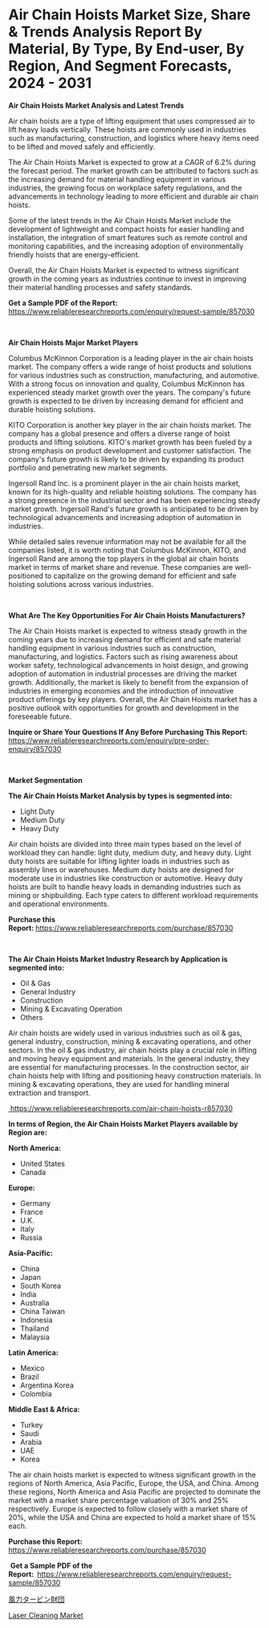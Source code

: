 <p><h1>Air Chain Hoists Market Size, Share & Trends Analysis Report By Material, By Type, By End-user, By Region, And Segment Forecasts, 2024 - 2031</h1></p><p><strong>Air Chain Hoists Market Analysis and Latest Trends</strong></p>
<p><p>Air chain hoists are a type of lifting equipment that uses compressed air to lift heavy loads vertically. These hoists are commonly used in industries such as manufacturing, construction, and logistics where heavy items need to be lifted and moved safely and efficiently.</p><p>The Air Chain Hoists Market is expected to grow at a CAGR of 6.2% during the forecast period. The market growth can be attributed to factors such as the increasing demand for material handling equipment in various industries, the growing focus on workplace safety regulations, and the advancements in technology leading to more efficient and durable air chain hoists.</p><p>Some of the latest trends in the Air Chain Hoists Market include the development of lightweight and compact hoists for easier handling and installation, the integration of smart features such as remote control and monitoring capabilities, and the increasing adoption of environmentally friendly hoists that are energy-efficient.</p><p>Overall, the Air Chain Hoists Market is expected to witness significant growth in the coming years as industries continue to invest in improving their material handling processes and safety standards.</p></p>
<p><strong>Get a Sample PDF of the Report:&nbsp;</strong> <a href="https://www.reliableresearchreports.com/enquiry/request-sample/857030">https://www.reliableresearchreports.com/enquiry/request-sample/857030</a></p>
<p>&nbsp;</p>
<p><strong>Air Chain Hoists Major Market Players</strong></p>
<p><p>Columbus McKinnon Corporation is a leading player in the air chain hoists market. The company offers a wide range of hoist products and solutions for various industries such as construction, manufacturing, and automotive. With a strong focus on innovation and quality, Columbus McKinnon has experienced steady market growth over the years. The company's future growth is expected to be driven by increasing demand for efficient and durable hoisting solutions.</p><p>KITO Corporation is another key player in the air chain hoists market. The company has a global presence and offers a diverse range of hoist products and lifting solutions. KITO's market growth has been fueled by a strong emphasis on product development and customer satisfaction. The company's future growth is likely to be driven by expanding its product portfolio and penetrating new market segments.</p><p>Ingersoll Rand Inc. is a prominent player in the air chain hoists market, known for its high-quality and reliable hoisting solutions. The company has a strong presence in the industrial sector and has been experiencing steady market growth. Ingersoll Rand's future growth is anticipated to be driven by technological advancements and increasing adoption of automation in industries.</p><p>While detailed sales revenue information may not be available for all the companies listed, it is worth noting that Columbus McKinnon, KITO, and Ingersoll Rand are among the top players in the global air chain hoists market in terms of market share and revenue. These companies are well-positioned to capitalize on the growing demand for efficient and safe hoisting solutions across various industries.</p></p>
<p>&nbsp;</p>
<p><strong>What Are The Key Opportunities For Air Chain Hoists Manufacturers?</strong></p>
<p><p>The Air Chain Hoists market is expected to witness steady growth in the coming years due to increasing demand for efficient and safe material handling equipment in various industries such as construction, manufacturing, and logistics. Factors such as rising awareness about worker safety, technological advancements in hoist design, and growing adoption of automation in industrial processes are driving the market growth. Additionally, the market is likely to benefit from the expansion of industries in emerging economies and the introduction of innovative product offerings by key players. Overall, the Air Chain Hoists market has a positive outlook with opportunities for growth and development in the foreseeable future.</p></p>
<p><strong>Inquire or Share Your Questions If Any Before Purchasing This Report:</strong> <a href="https://www.reliableresearchreports.com/enquiry/pre-order-enquiry/857030">https://www.reliableresearchreports.com/enquiry/pre-order-enquiry/857030</a></p>
<p>&nbsp;</p>
<p><strong>Market Segmentation</strong></p>
<p><strong>The Air Chain Hoists Market Analysis by types is segmented into:</strong></p>
<p><ul><li>Light Duty</li><li>Medium Duty</li><li>Heavy Duty</li></ul></p>
<p><p>Air chain hoists are divided into three main types based on the level of workload they can handle: light duty, medium duty, and heavy duty. Light duty hoists are suitable for lifting lighter loads in industries such as assembly lines or warehouses. Medium duty hoists are designed for moderate use in industries like construction or automotive. Heavy duty hoists are built to handle heavy loads in demanding industries such as mining or shipbuilding. Each type caters to different workload requirements and operational environments.</p></p>
<p><strong>Purchase this Report:&nbsp;</strong><a href="https://www.reliableresearchreports.com/purchase/857030">https://www.reliableresearchreports.com/purchase/857030</a></p>
<p>&nbsp;</p>
<p><strong>The Air Chain Hoists Market Industry Research by Application is segmented into:</strong></p>
<p><ul><li>Oil & Gas</li><li>General Industry</li><li>Construction</li><li>Mining & Excavating Operation</li><li>Others</li></ul></p>
<p><p>Air chain hoists are widely used in various industries such as oil & gas, general industry, construction, mining & excavating operations, and other sectors. In the oil & gas industry, air chain hoists play a crucial role in lifting and moving heavy equipment and materials. In the general industry, they are essential for manufacturing processes. In the construction sector, air chain hoists help with lifting and positioning heavy construction materials. In mining & excavating operations, they are used for handling mineral extraction and transport.</p></p>
<p><a href="https://www.reliableresearchreports.com/air-chain-hoists-r857030">&nbsp;https://www.reliableresearchreports.com/air-chain-hoists-r857030</a></p>
<p><strong>In terms of Region, the Air Chain Hoists Market Players available by Region are:</strong></p>
<p>
    <p> <strong> North America: </strong>
        <ul>
            <li>United States</li>
            <li>Canada</li>
        </ul>
        </p> 
    <p> <strong> Europe: </strong>
        <ul>
            <li>Germany</li>
            <li>France</li>
            <li>U.K.</li>
            <li>Italy</li>
            <li>Russia</li>
        </ul>
        </p> 
    <p> <strong> Asia-Pacific: </strong>
        <ul>
            <li>China</li>
            <li>Japan</li>
            <li>South Korea</li>
            <li>India</li>
            <li>Australia</li>
            <li>China Taiwan</li>
            <li>Indonesia</li>
            <li>Thailand</li>
            <li>Malaysia</li>
        </ul>
        </p> 
    <p> <strong> Latin America: </strong>
        <ul>
            <li>Mexico</li>
            <li>Brazil</li>
            <li>Argentina Korea</li>
            <li>Colombia</li>
        </ul>
        </p> 
    <p> <strong> Middle East & Africa: </strong>
        <ul>
            <li>Turkey</li>
            <li>Saudi</li>
            <li>Arabia</li>
            <li>UAE</li>
            <li>Korea</li>
        </ul>
    </p>
    </p>
<p><p>The air chain hoists market is expected to witness significant growth in the regions of North America, Asia Pacific, Europe, the USA, and China. Among these regions, North America and Asia Pacific are projected to dominate the market with a market share percentage valuation of 30% and 25% respectively. Europe is expected to follow closely with a market share of 20%, while the USA and China are expected to hold a market share of 15% each.</p></p>
<p><strong>Purchase this Report: </strong><a href="https://www.reliableresearchreports.com/purchase/857030">https://www.reliableresearchreports.com/purchase/857030</a></p>
<p>&nbsp;<strong>Get a Sample PDF of the Report:&nbsp;&nbsp;</strong><a href="https://www.reliableresearchreports.com/enquiry/request-sample/857030">https://www.reliableresearchreports.com/enquiry/request-sample/857030</a></p>
<p><strong></strong></p>
<p><p><a href="https://github.com/zekaoe592392/Market-Research-Report-List-1/blob/main/250600128614.md">風力タービン財団</a></p><p><a href="https://github.com/RickHolmes3/Market-Research-Report-List-4/blob/main/laser-cleaning-market.md">Laser Cleaning Market</a></p></p>